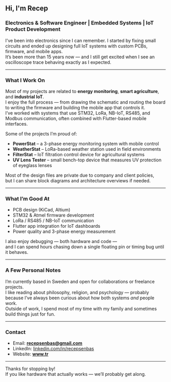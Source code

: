 ## Hi, I'm Recep  
### Electronics & Software Engineer | Embedded Systems | IoT Product Development  

I've been into electronics since I can remember. I started by fixing small circuits and ended up designing full IoT systems with custom PCBs, firmware, and mobile apps.  
It’s been more than 15 years now — and I still get excited when I see an oscilloscope trace behaving exactly as I expected.

---

### What I Work On
Most of my projects are related to **energy monitoring**, **smart agriculture**, and **industrial IoT**.  
I enjoy the full process — from drawing the schematic and routing the board to writing the firmware and building the mobile app that controls it.  
I’ve worked with systems that use STM32, LoRa, NB-IoT, RS485, and Modbus communication, often combined with Flutter-based mobile interfaces.

Some of the projects I’m proud of:  
- **PowerStat** – a 3-phase energy monitoring system with mobile control  
- **WeatherStat** – LoRa-based weather station used in field environments  
- **FilterStat** – IoT filtration control device for agricultural systems  
- **UV Lens Tester** – small bench-top device that measures UV protection of eyeglass lenses  

Most of the design files are private due to company and client policies,  
but I can share block diagrams and architecture overviews if needed.

---

### What I’m Good At
- PCB design (KiCad, Altium)  
- STM32 & Atmel firmware development  
- LoRa / RS485 / NB-IoT communication  
- Flutter app integration for IoT dashboards  
- Power quality and 3-phase energy measurement  

I also enjoy debugging — both hardware and code —  
and I can spend hours chasing down a single floating pin or timing bug until it behaves.

---

### A Few Personal Notes
I’m currently based in Sweden and open for collaborations or freelance projects.  
I like reading about philosophy, religion, and psychology — probably because I’ve always been curious about how both systems *and* people work.  
Outside of work, I spend most of my time with my family and sometimes build things just for fun.

---

### Contact
- Email: **recepsenbas@gmail.com**  
- LinkedIn: [linkedin.com/in/recepsenbas](https://linkedin.com/in/recepsenbas)  
- Website: **www.tr**

---

Thanks for stopping by!  
If you like hardware that actually works — we’ll probably get along.